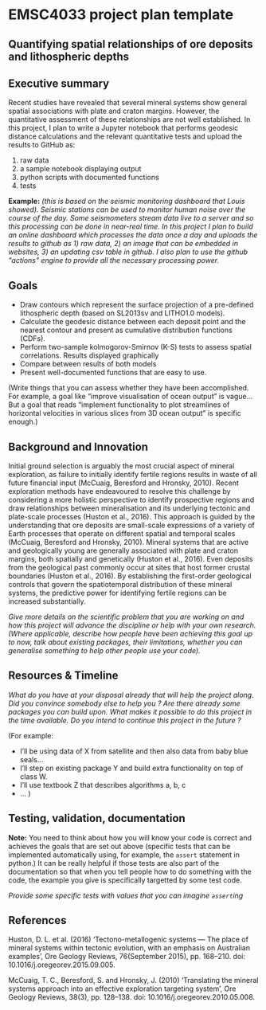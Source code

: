 # EMSC4033 project plan template

## Quantifying spatial relationships of ore deposits and lithospheric depths

## Executive summary

Recent studies have revealed that several mineral systems show general spatial associations with plate and craton margins. However, the quantitative assessment of these relationships are not well established. In this project, I plan to write a Jupyter notebook that performs geodesic distance calculations and the relevant quantitative tests and upload the results to GitHub as:
1) raw data 
2) a sample notebook displaying output 
3) python scripts with documented functions
4) tests

**Example:** _(this is based on the seismic monitoring dashboard that Louis showed). Seismic stations can be used to monitor human noise over the course of the day. Some seismometers stream data live to a server and so this processing can be done in near-real time. In this project I plan to build an online dashboard which processes the data once a day and uploads the results to github as 1) raw data, 2) an image that can be embedded in websites, 3) an updating csv table in github. I also plan to use the github "actions" engine to provide all the necessary processing power._

## Goals

- Draw contours which represent the surface projection of a pre-defined lithospheric depth (based on SL2013sv and LITHO1.0 models).
- Calculate the geodesic distance between each deposit point and the nearest contour and present as cumulative distribution functions (CDFs).
- Perform two-sample kolmogorov-Smirnov (K-S) tests to assess spatial correlations. Results displayed graphically
- Compare between results of both models
- Present well-documented functions that are easy to use. 

(Write things that you can assess whether they have been accomplished. For example, a goal like “improve visualisation of ocean output” is vague... But a goal that reads “implement functionality to plot streamlines of horizontal velocities in various slices from 3D ocean output” is specific enough.)

## Background and Innovation  

Initial ground selection is arguably the most crucial aspect of mineral exploration, as failure to initially identify fertile regions results in waste of all future financial input (McCuaig, Beresford and Hronsky, 2010). Recent exploration methods have endeavoured to resolve this challenge by considering a more holistic perspective to identify prospective regions and draw relationships between mineralisation and its underlying tectonic and plate-scale processes (Huston et al., 2016). This approach is guided by the understanding that ore deposits are small-scale expressions of a variety of Earth processes that operate on different spatial and temporal scales (McCuaig, Beresford and Hronsky, 2010). Mineral systems that are active and geologically young are generally associated with plate and craton margins, both spatially and genetically (Huston et al., 2016). Even deposits from the geological past commonly occur at sites that host former crustal boundaries (Huston et al., 2016). By establishing the first-order geological controls that govern the spatiotemporal distribution of these mineral systems, the predictive power for identifying fertile regions can be increased substantially.

_Give more details on the scientific problem that you are working on and how this project will advance the discipline or help with your own research.
(Where applicable, describe how people have been achieving this goal up to now, talk about existing packages, their limitations, whether you can generalise something to help other people use your code)._

## Resources & Timeline

_What do you have at your disposal already that will help the project along. Did you convince somebody else to help you ? Are there already some packages you can build upon. What makes it possible to do this project in the time available. Do you intend to continue this project in the future ?_

(For example:
  - I’ll be using data of X from satellite and then also data from baby blue seals…
  - I’ll step on existing package Y and build extra functionality on top of class W.
  - I’ll use textbook Z that describes algorithms a, b, c
  - …
)

## Testing, validation, documentation

**Note:** You need to think about how you will know your code is correct and achieves the goals that are set out above (specific tests that can be implemented automatically using, for example, the `assert` statement in python.)  It can be really helpful if those tests are also part of the documentation so that when you tell people how to do something with the code, the example you give is specifically targetted by some test code.

_Provide some specific tests with values that you can imagine `assert`ing_

## References 

Huston, D. L. et al. (2016) ‘Tectono-metallogenic systems — The place of mineral systems within tectonic evolution, with an emphasis on Australian examples’, Ore Geology Reviews, 76(September 2015), pp. 168–210. doi: 10.1016/j.oregeorev.2015.09.005.

McCuaig, T. C., Beresford, S. and Hronsky, J. (2010) ‘Translating the mineral systems approach into an effective exploration targeting system’, Ore Geology Reviews, 38(3), pp. 128–138. doi: 10.1016/j.oregeorev.2010.05.008.
